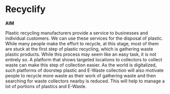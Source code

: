 # Recyclify

**AIM**

Plastic recycling manufacturers provide a service to businesses and individual customers.
We can use these services for the disposal of plastic. While many people make the effort to
recycle, at this stage, most of them are stuck at the first step of plastic recycling, which is gathering
waste plastic products. While this process may seem like an easy task, it is not entirely so. A
platform that shows targeted locations to collectors to collect waste can make this step of
collection easier. As the world is digitalized, such platforms of doorstep plastic and E-Waste
collection will also motivate people to recycle more waste as their work of gathering waste and
then searching for waste collectors nearby is reduced. This will help to manage a lot of portions
of plastics and E-Waste.

